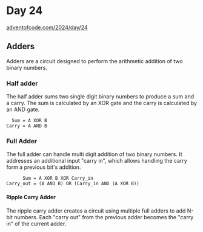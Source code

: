 # Day 24

[adventofcode.com/2024/day/24](https://adventofcode.com/2024/day/24)

## Adders
Adders are a circuit designed to perform the arithmetic addition of two binary numbers.

### Half adder
The half adder sums two single digit binary numbers to produce a sum and a carry.
The sum is calculated by an XOR gate and the carry is calculated by an AND gate.
```
  Sum = A XOR B
Carry = A AND B
```

### Full Adder
The full adder can handle multi digit addition of two binary numbers. It addresses an additional input "carry in", which allows handling the carry form a previous bit's addition.
```
      Sum = A XOR B XOR Carry_in
Carry_out = (A AND B) OR (Carry_in AND (A XOR B)) 
```

#### Ripple Carry Adder
The ripple carry adder creates a circuit using multiple full adders to add N-bit numbers. 
Each "carry out" from the previous adder becomes the "carry in" of the current adder. 
